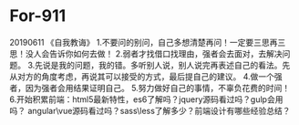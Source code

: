 # For-911
20190611 
            《自我教诲》
1.不要问的别问，自己多想清楚再问！一定要三思再三思！没人会告诉你如何去做！
2.弱者才找借口找理由，强者会去面对，去解决问题。
3.先说是我的问题，我的错。多听别人说，别人说完再表述自己的看法。先从对方的角度考虑，再说其可以接受的方式，最后提自己的建议。
4.做一个强者，因为强者会用结果证明自己。
5.努力做好自己的事情，不辜负花费的时间！
6.开始积累前端：html5最新特性，es6了解吗？jquery源码看过吗？gulp会用吗？
angular\vue源码看过吗？sass\less了解多少？前端设计有哪些经验总结？
